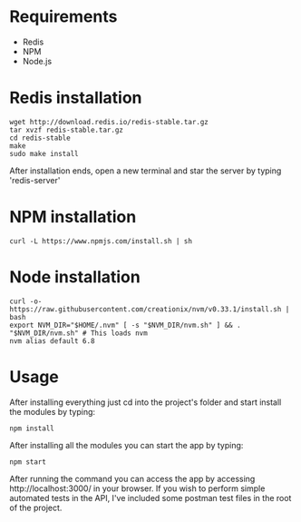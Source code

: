 # Requirements
- Redis
- NPM
- Node.js

# Redis installation
```shell
wget http://download.redis.io/redis-stable.tar.gz
tar xvzf redis-stable.tar.gz
cd redis-stable
make
sudo make install
```
After installation ends, open a new terminal and star the server by typing 'redis-server'

# NPM installation
```shell
curl -L https://www.npmjs.com/install.sh | sh
```

# Node installation
```shell
curl -o- https://raw.githubusercontent.com/creationix/nvm/v0.33.1/install.sh | bash
export NVM_DIR="$HOME/.nvm" [ -s "$NVM_DIR/nvm.sh" ] && . "$NVM_DIR/nvm.sh" # This loads nvm
nvm alias default 6.8
```

# Usage
After installing everything just cd into the project's folder and start install the modules by typing:
```shell
npm install
```
After installing all the modules you can start the app by typing:
```shell
npm start
```
After running the command you can access the app by accessing http://localhost:3000/ in your browser.
If you wish to perform simple automated tests in the API, I've included some postman test files in the root of the project.
